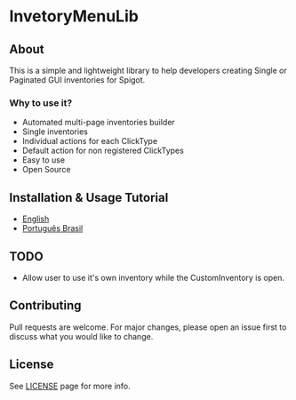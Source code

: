 # InvetoryMenuLib

## About

This is a simple and lightweight library to help developers creating Single or Paginated GUI inventories for Spigot.

### Why to use it?

-   Automated multi-page inventories builder
-   Single inventories
-   Individual actions for each ClickType
-   Default action for non registered ClickTypes
-   Easy to use
-   Open Source

## Installation & Usage Tutorial

-   [English](https://github.com/arantesxyz/InventoryMenuLib/wiki/Installation-English)
-   [Português Brasil](https://github.com/arantesxyz/InventoryMenuLib/wiki/Instala%C3%A7%C3%A3o-Portugu%C3%AAs-Brasil)

## TODO

-   Allow user to use it's own inventory while the CustomInventory is open.

## Contributing

Pull requests are welcome. For major changes, please open an issue first to discuss what you would like to change.

## License

See [LICENSE](https://github.com/arantesxyz/InventoryMenuLib/blob/master/LICENSE) page for more info.
